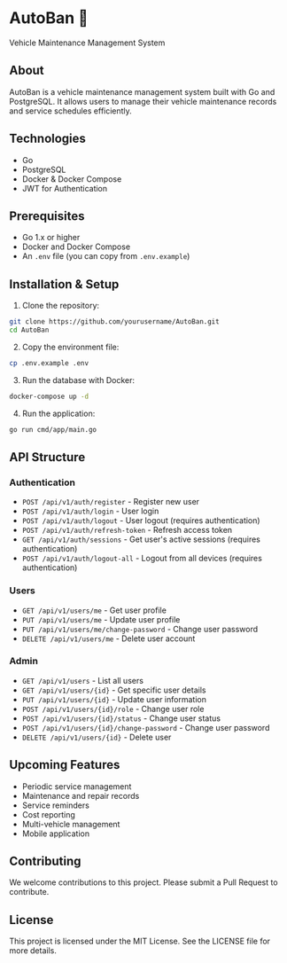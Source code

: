 # AutoBan 🚗

Vehicle Maintenance Management System

## About
AutoBan is a vehicle maintenance management system built with Go and PostgreSQL. It allows users to manage their vehicle maintenance records and service schedules efficiently.

## Technologies
- Go
- PostgreSQL
- Docker & Docker Compose
- JWT for Authentication

## Prerequisites
- Go 1.x or higher
- Docker and Docker Compose
- An `.env` file (you can copy from `.env.example`)

## Installation & Setup

1. Clone the repository:
```bash
git clone https://github.com/yourusername/AutoBan.git
cd AutoBan
```

2. Copy the environment file:
```bash
cp .env.example .env
```

3. Run the database with Docker:
```bash
docker-compose up -d
```

4. Run the application:
```bash
go run cmd/app/main.go
```

## API Structure

### Authentication
- `POST /api/v1/auth/register` - Register new user
- `POST /api/v1/auth/login` - User login
- `POST /api/v1/auth/logout` - User logout (requires authentication)
- `POST /api/v1/auth/refresh-token` - Refresh access token
- `GET /api/v1/auth/sessions` - Get user's active sessions (requires authentication)
- `POST /api/v1/auth/logout-all` - Logout from all devices (requires authentication)

### Users
- `GET /api/v1/users/me` - Get user profile
- `PUT /api/v1/users/me` - Update user profile
- `PUT /api/v1/users/me/change-password` - Change user password
- `DELETE /api/v1/users/me` - Delete user account

### Admin
- `GET /api/v1/users` - List all users
- `GET /api/v1/users/{id}` - Get specific user details
- `PUT /api/v1/users/{id}` - Update user information
- `POST /api/v1/users/{id}/role` - Change user role
- `POST /api/v1/users/{id}/status` - Change user status
- `POST /api/v1/users/{id}/change-password` - Change user password
- `DELETE /api/v1/users/{id}` - Delete user

## Upcoming Features
- Periodic service management
- Maintenance and repair records
- Service reminders
- Cost reporting
- Multi-vehicle management
- Mobile application

## Contributing
We welcome contributions to this project. Please submit a Pull Request to contribute.

## License
This project is licensed under the MIT License. See the LICENSE file for more details. 